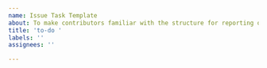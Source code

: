 ```yaml
---
name: Issue Task Template
about: To make contributors familiar with the structure for reporting or opening issues
title: 'to-do '
labels: ''
assignees: ''

---
```



